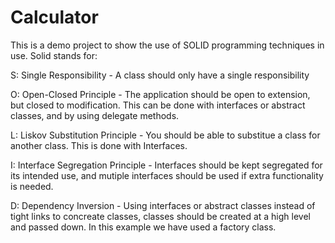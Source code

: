 # Calculator

This is a demo project to show the use of SOLID programming techniques in use. Solid stands for:

S: Single Responsibility - A class should only have a single responsibility

O: Open-Closed Principle - The application should be open to extension, but closed to modification. This can be done with interfaces or abstract classes, and by using delegate methods.

L: Liskov Substitution Principle - You should be able to substitue a class for another class. This is done with Interfaces.

I: Interface Segregation Principle - Interfaces should be kept segregated for its intended use, and mutiple interfaces should be used if extra functionality is needed.

D: Dependency Inversion - Using interfaces or abstract classes instead of tight links to concreate classes, classes should be created at a high level and passed down. In this example we have used a factory class.
